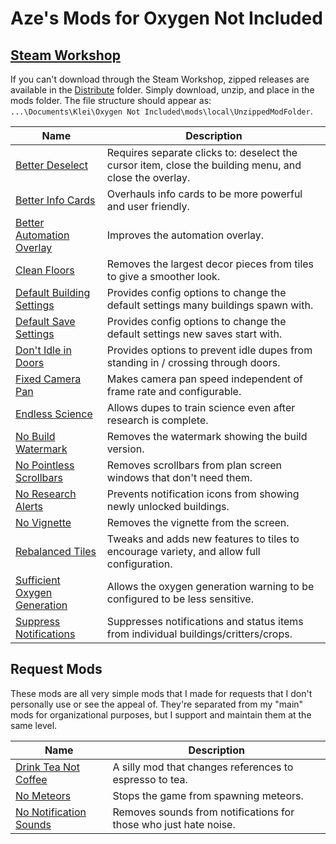 # Aze's Mods for Oxygen Not Included</p>

## [Steam Workshop](https://steamcommunity.com/profiles/76561198044590606/myworkshopfiles/?appid=457140)

If you can't download through the Steam Workshop, zipped releases are available in the [Distribute](https://github.com/AzeTheGreat/ONI-Mods/tree/master/Distribute) folder.  Simply download, unzip, and place in the mods folder.  The file structure should appear as: `...\Documents\Klei\Oxygen Not Included\mods\local\UnzippedModFolder`.

|**Name**|**Description**|
|---|---|
|[Better Deselect](https://steamcommunity.com/sharedfiles/filedetails/?id=1870696175)|Requires separate clicks to: deselect the cursor item, close the building menu, and close the overlay.|
|[Better Info Cards](https://steamcommunity.com/sharedfiles/filedetails/?id=1960947963)|Overhauls info cards to be more powerful and user friendly.|
|[Better Automation Overlay](https://steamcommunity.com/sharedfiles/filedetails/?id=1878896484)|Improves the automation overlay.|
|[Clean Floors](https://steamcommunity.com/sharedfiles/filedetails/?id=1937854017)|Removes the largest decor pieces from tiles to give a smoother look.|
|[Default Building Settings](https://steamcommunity.com/sharedfiles/filedetails/?id=1989737447)|Provides config options to change the default settings many buildings spawn with.|
|[Default Save Settings](https://steamcommunity.com/sharedfiles/filedetails/?id=2033314981)|Provides config options to change the default settings new saves start with.|
|[Don't Idle in Doors](https://steamcommunity.com/sharedfiles/filedetails/?id=2154537340)|Provides options to prevent idle dupes from standing in / crossing through doors.|
|[Fixed Camera Pan](https://steamcommunity.com/sharedfiles/filedetails/?id=1845747605)|Makes camera pan speed independent of frame rate and configurable.|
|[Endless Science](https://steamcommunity.com/sharedfiles/filedetails/?id=1964613307)|Allows dupes to train science even after research is complete.|
|[No Build Watermark](https://steamcommunity.com/sharedfiles/filedetails/?id=1909037839)|Removes the watermark showing the build version.|
|[No Pointless Scrollbars](https://steamcommunity.com/sharedfiles/filedetails/?id=1959130035)|Removes scrollbars from plan screen windows that don't need them.|
|[No Research Alerts](https://steamcommunity.com/sharedfiles/filedetails/?id=1872885565)|Prevents notification icons from showing newly unlocked buildings.|
|[No Vignette](https://steamcommunity.com/sharedfiles/filedetails/?id=2155350018)|Removes the vignette from the screen.|
|[Rebalanced Tiles](https://steamcommunity.com/sharedfiles/filedetails/?id=1906094571)|Tweaks and adds new features to tiles to encourage variety, and allow full configuration.|
|[Sufficient Oxygen Generation](https://steamcommunity.com/sharedfiles/filedetails/?id=1887869179)|Allows the oxygen generation warning to be configured to be less sensitive.|
|[Suppress Notifications](https://steamcommunity.com/sharedfiles/filedetails/?id=1832319118)|Suppresses notifications and status items from individual buildings/critters/crops.|

## Request Mods

These mods are all very simple mods that I made for requests that I don't personally use or see the appeal of.  They're separated from my "main" mods for organizational purposes, but I support and maintain them at the same level.

|**Name**|**Description**|
|---|---|
|[Drink Tea Not Coffee](https://steamcommunity.com/sharedfiles/filedetails/?id=1969458444)|A silly mod that changes references to espresso to tea.|
|[No Meteors](https://steamcommunity.com/sharedfiles/filedetails/?id=1962090267)|Stops the game from spawning meteors.|
|[No Notification Sounds](https://steamcommunity.com/sharedfiles/filedetails/?id=1882035088)|Removes sounds from notifications for those who just hate noise.|
